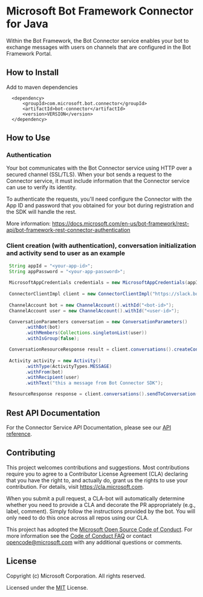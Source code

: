 # Microsoft Bot Framework Connector for Java

Within the Bot Framework, the Bot Connector service enables your bot to exchange messages with users on channels that are configured in the Bot Framework Portal.

## How to Install
Add to maven dependencies

````
  <dependency>
      <groupId>com.microsoft.bot.connector</groupId>
      <artifactId>bot-connector</artifactId>
      <version>VERSION</version>
  </dependency>
````

## How to Use

### Authentication
Your bot communicates with the Bot Connector service using HTTP over a secured channel (SSL/TLS). When your bot sends a request to the Connector service, it must include information that the Connector service can use to verify its identity.

To authenticate the requests, you'll need configure the Connector with the App ID and password that you obtained for your bot during registration and the SDK will handle the rest.

More information: https://docs.microsoft.com/en-us/bot-framework/rest-api/bot-framework-rest-connector-authentication

### Client creation (with authentication), conversation initialization and activity send to user as an example

 ```java
  String appId = "<your-app-id>";
  String appPassword = "<your-app-password>";
  
  MicrosoftAppCredentials credentials = new MicrosoftAppCredentials(appId, appPassword);
  
  ConnectorClientImpl client = new ConnectorClientImpl("https://slack.botframework.com", credentials);
  
  ChannelAccount bot = new ChannelAccount().withId("<bot-id>");
  ChannelAccount user = new ChannelAccount().withId("<user-id>");

  ConversationParameters conversation = new ConversationParameters()
        .withBot(bot)
        .withMembers(Collections.singletonList(user))
        .withIsGroup(false);

  ConversationResourceResponse result = client.conversations().createConversation(conversation);
        
  Activity activity = new Activity()
        .withType(ActivityTypes.MESSAGE)
        .withFrom(bot)
        .withRecipient(user)
        .withText("this a message from Bot Connector SDK");

  ResourceResponse response = client.conversations().sendToConversation(result.id(), activity);
 ```

## Rest API Documentation

For the Connector Service API Documentation, please see our [API reference](https://docs.microsoft.com/en-us/Bot-Framework/rest-api/bot-framework-rest-connector-api-reference).

## Contributing

This project welcomes contributions and suggestions.  Most contributions require you to agree to a
Contributor License Agreement (CLA) declaring that you have the right to, and actually do, grant us
the rights to use your contribution. For details, visit https://cla.microsoft.com.

When you submit a pull request, a CLA-bot will automatically determine whether you need to provide
a CLA and decorate the PR appropriately (e.g., label, comment). Simply follow the instructions
provided by the bot. You will only need to do this once across all repos using our CLA.

This project has adopted the [Microsoft Open Source Code of Conduct](https://opensource.microsoft.com/codeofconduct/).
For more information see the [Code of Conduct FAQ](https://opensource.microsoft.com/codeofconduct/faq/) or
contact [opencode@microsoft.com](mailto:opencode@microsoft.com) with any additional questions or comments.

## License

Copyright (c) Microsoft Corporation. All rights reserved.

Licensed under the [MIT](https://github.com/Microsoft/vscode/blob/master/LICENSE.txt) License.
